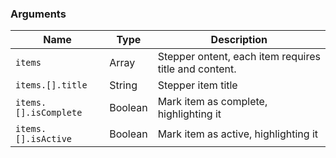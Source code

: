 ### Arguments

| Name                  | Type    | Description                                           |
| --------------------- | ------- | ----------------------------------------------------- |
| `items`               | Array   | Stepper ontent, each item requires title and content. |
| `items.[].title`      | String  | Stepper item title                                    |
| `items.[].isComplete` | Boolean | Mark item as complete, highlighting it                |
| `items.[].isActive`   | Boolean | Mark item as active, highlighting it                  |
